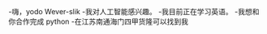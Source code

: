 -嗨，yodo Wever-slik
-我对人工智能感兴趣。
-我目前正在学习英语。
-我想和你合作完成 python
-在江苏南通海门四甲货隆可以找到我

<!---
Ever-slik/Ever-slik是一个特殊的存储库，因为它的'readme.Md（这个文件）出现在你的GitHub档案中。
您可以单击预览链接查看更改。
--->
